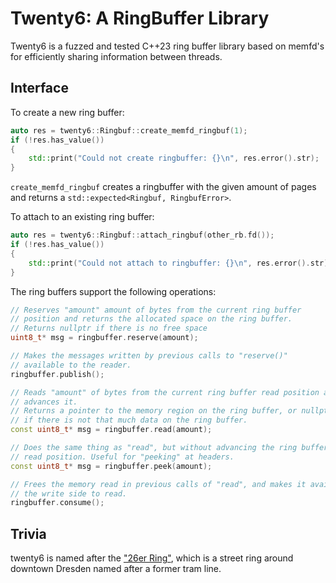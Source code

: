 # Twenty6: A RingBuffer Library

Twenty6 is a fuzzed and tested C++23 ring buffer library based on memfd's for
efficiently sharing information between threads.

## Interface

To create a new ring buffer:

```cpp
auto res = twenty6::Ringbuf::create_memfd_ringbuf(1);
if (!res.has_value())
{
    std::print("Could not create ringbuffer: {}\n", res.error().str);
}
```

`create_memfd_ringbuf` creates a ringbuffer with the given amount of pages and returns a
`std::expected<Ringbuf, RingbufError>`.

To attach to an existing ring buffer:


```cpp
auto res = twenty6::Ringbuf::attach_ringbuf(other_rb.fd());
if (!res.has_value())
{
    std::print("Could not attach to ringbuffer: {}\n", res.error().str);
}
```

The ring buffers support the following operations:


```cpp
// Reserves "amount" amount of bytes from the current ring buffer 
// position and returns the allocated space on the ring buffer.
// Returns nullptr if there is no free space
uint8_t* msg = ringbuffer.reserve(amount);

// Makes the messages written by previous calls to "reserve()" 
// available to the reader.
ringbuffer.publish();

// Reads "amount" of bytes from the current ring buffer read position and 
// advances it.
// Returns a pointer to the memory region on the ring buffer, or nullptr,
// if there is not that much data on the ring buffer.
const uint8_t* msg = ringbuffer.read(amount);

// Does the same thing as "read", but without advancing the ring buffer
// read position. Useful for "peeking" at headers.
const uint8_t* msg = ringbuffer.peek(amount);

// Frees the memory read in previous calls of "read", and makes it available for
// the write side to read.
ringbuffer.consume();
```

## Trivia

twenty6 is named after the ["26er Ring"](https://de.wikipedia.org/wiki/26er_Ring), which is a street ring around downtown Dresden named after a former tram line.
